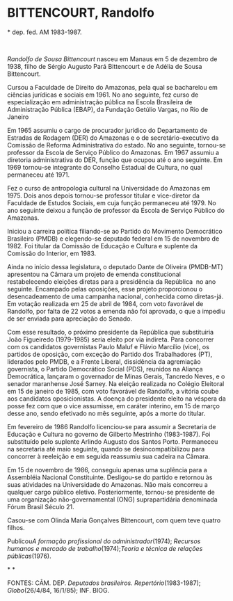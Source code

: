 BITTENCOURT, Randolfo
=====================

\* dep. fed. AM 1983-1987.

 

*Randolfo de Sousa Bittencourt* nasceu em Manaus em 5 de dezembro de
1938, filho de Sérgio Augusto Pará Bittencourt e de Adélia de Sousa
Bittencourt.

Cursou a Faculdade de Direito do Amazonas, pela qual se bacharelou em
ciências jurídicas e sociais em 1961. No ano seguinte, fez curso de
especialização em administração pública na Escola Brasileira de
Administração Pública (EBAP), da Fundação Getúlio Vargas, no Rio de
Janeiro

Em 1965 assumiu o cargo de procurador jurídico do Departamento de
Estradas de Rodagem (DER) do Amazonas e o de secretário-executivo da
Comissão de Reforma Administrativa do estado. No ano seguinte, tornou-se
professor da Escola de Serviço Público do Amazonas. Em 1967 assumiu a
diretoria administrativa do DER, função que ocupou até o ano seguinte.
Em 1969 tornou-se integrante do Conselho Estadual de Cultura, no qual
permaneceu até 1971.

Fez o curso de antropologia cultural na Universidade do Amazonas em
1975. Dois anos depois tornou-se professor titular e vice-diretor da
Faculdade de Estudos Sociais, em cuja função permaneceu até 1979. No ano
seguinte deixou a função de professor da Escola de Serviço Público do
Amazonas.

Iniciou a carreira política filiando-se ao Partido do Movimento
Democrático Brasileiro (PMDB) e elegendo-se deputado federal em 15 de
novembro de 1982. Foi titular da Comissão de Educação e Cultura e
suplente da Comissão do Interior, em 1983.

Ainda no início dessa legislatura, o deputado Dante de Oliveira
(PMDB-MT) apresentou na Câmara um projeto de emenda constitucional
restabelecendo eleições diretas para a presidência da República  no ano
seguinte. Encampado pelas oposições, esse projeto proporcionou o
desencadeamento de uma campanha nacional, conhecida como diretas-já. Em
votação realizada em 25 de abril de 1984, com voto favorável de
Randolfo, por falta de 22 votos a emenda não foi aprovada, o que a
impediu de ser enviada para apreciação do Senado.

Com esse resultado, o próximo presidente da República que substituiria
João Figueiredo (1979-1985) seria eleito por via indireta. Para
concorrer com os candidatos governistas Paulo Maluf e Flávio Marcílio
(vice), os partidos de oposição, com exceção do Partido dos
Trabalhadores (PT), liderados pelo PMDB, e a Frente Liberal, dissidência
da agremiação governista, o Partido Democrático Social (PDS), reunidos
na Aliança Democrática, lançaram o governador de Minas Gerais, Tancredo
Neves, e o senador maranhense José Sarney. Na eleição realizada no
Colégio Eleitoral em 15 de janeiro de 1985, com voto favorável de
Randolfo, a vitória coube aos candidatos oposicionistas. A doença do
presidente eleito na véspera da posse fez com que o vice assumisse, em
caráter interino, em 15 de março desse ano, sendo efetivado no mês
seguinte, após a morte do titular.

Em fevereiro de 1986 Randolfo licenciou-se para assumir a Secretaria de
Educação e Cultura no governo de Gilberto Mestrinho (1983-1987). Foi
substituído pelo suplente Arlindo Augusto dos Santos Porto. Permaneceu
na secretaria até maio seguinte, quando se desincompatibilizou para
concorrer à reeleição e em seguida reassumiu sua cadeira na Câmara.

Em 15 de novembro de 1986, conseguiu apenas uma suplência para a
Assembléia Nacional Constituinte. Desligou-se do partido e retornou às
suas atividades na Universidade do Amazonas. Não mais concorreu a
qualquer cargo público eletivo. Posteriormente, tornou-se presidente de
uma organização não-governamental (ONG) suprapartidária denominada Fórum
Brasil Século 21.

Casou-se com Olinda Maria Gonçalves Bittencourt, com quem teve quatro
filhos.

Publicou*A* *formação profissional do administrador*(1974); *Recursos
humanos e mercado de trabalho*(1974);*Teoria e técnica de relações
públicas*(1976).

* *

FONTES: CÂM. DEP. *Deputados brasileiros. Repertório*(1983-1987);
*Globo*(26/4/84, 16/1/85); INF. BIOG.
